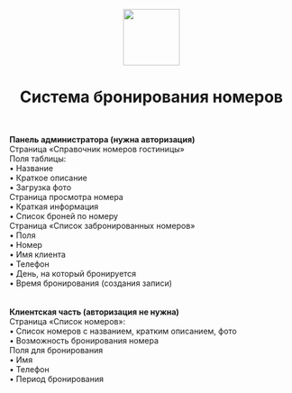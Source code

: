 <p align="center">
    <a href="https://github.com/yiisoft" target="_blank">
        <img src="https://avatars0.githubusercontent.com/u/993323" height="100px">
    </a>
    <h1 align="center">Система бронирования номеров</h1>
    <br>
</p>

**Панель администратора (нужна авторизация)**<br>
Страница «Справочник номеров гостиницы»<br>
Поля таблицы:<br>
•	Название<br>
•	Краткое описание<br>
•	Загрузка фото<br>
Страница просмотра номера<br>
•	Краткая информация<br>
•	Список броней по номеру<br>
Страница «Список забронированных номеров»<br>
•	Поля<br>
•	Номер<br>
•	Имя клиента<br>
•	Телефон<br>
•	День, на который бронируется<br>
•	Время бронирования (создания записи)<br>
<br><br>
**Клиентская часть (авторизация не нужна)**<br>
Страница «Список номеров»:<br>
•	Список номеров с названием, кратким описанием, фото<br>
•	Возможность бронирования номера<br>
Поля для бронирования<br>
•	Имя<br>
•	Телефон<br>
•	Период бронирования<br>
